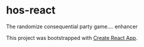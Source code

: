 # hos-react
The randomize consequential party game.... enhancer

This project was bootstrapped with [Create React App](https://github.com/facebookincubator/create-react-app).
